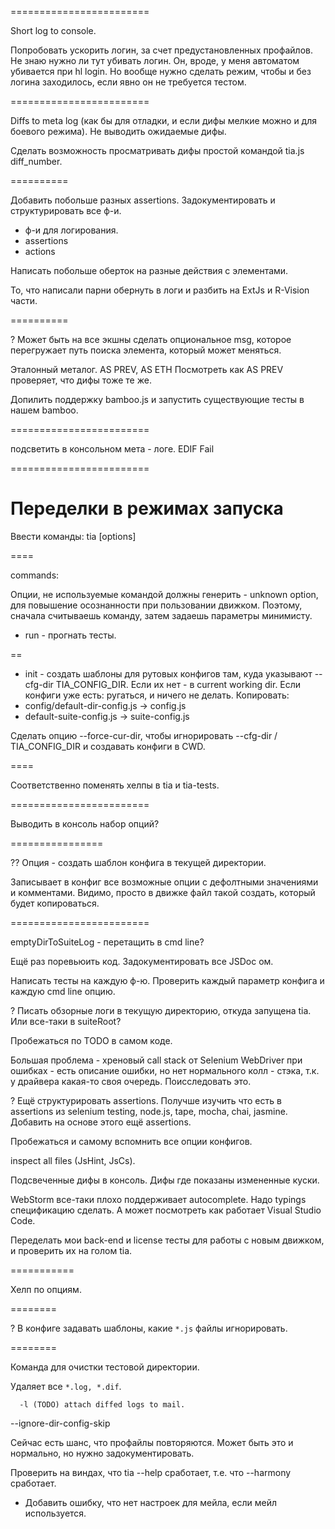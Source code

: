 ========================

Short log to console.

Попробовать ускорить логин, за счет предустановленных профайлов.
Не знаю нужно ли тут убивать логин.
Он, вроде, у меня автоматом убивается при hl login.
Но вообще нужно сделать режим, чтобы и без логина заходилось, если явно он не требуется тестом.

========================

Diffs to meta log (как бы для отладки, и если дифы мелкие можно и для боевого режима).
Не выводить ожидаемые дифы.

Сделать возможность просматривать дифы простой командой tia.js diff_number.

==========

Добавить побольше разных assertions.
Задокументировать и структурировать все ф-и.
* ф-и для логирования.
* assertions
* actions

Написать побольше оберток на разные действия с элементами.

То, что написали парни обернуть в логи и разбить на ExtJs и R-Vision части.

==========

? Может быть на все экшны сделать опциональное msg, которое перегружает путь поиска элемента,
который может меняться.


Эталонный металог.
AS PREV, AS ETH
Посмотреть как AS PREV проверяет, что дифы тоже те же.

Допилить поддержку bamboo.js и запустить существующие тесты в нашем bamboo.

========================

подсветить в консольном мета - логе.
EDIF
Fail 

========================

# Переделки в режимах запуска

Ввести команды:
tia <command> [options]

====

commands:

Опции, не используемые командой должны генерить - unknown option, для повышение осознанности при пользовании движком.
Поэтому, сначала считываешь команду, затем задаешь параметры минимисту.

* run - прогнать тесты.

==

* init - создать шаблоны для рутовых конфигов там, куда указывают --cfg-dir TIA_CONFIG_DIR.
Если их нет - в current working dir.
Если конфиги уже есть: ругаться, и ничего не делать.
Копировать:
* config/default-dir-config.js -> config.js
* default-suite-config.js -> suite-config.js

Сделать опцию --force-cur-dir, чтобы игнорировать --cfg-dir / TIA_CONFIG_DIR и создавать конфиги в CWD.

====

Соответственно поменять хелпы в tia и tia-tests.

========================

Выводить в консоль набор опций?

================

?? Опция - создать шаблон конфига в текущей директории.

Записывает в конфиг все возможные опции с дефолтными значениями и комментами.
Видимо, просто в движке файл такой создать, который будет копироваться.

========================

emptyDirToSuiteLog - перетащить в cmd line?

Ещё раз поревьюить код. Задокументировать все JSDoc ом.

Написать тесты на каждую ф-ю. Проверить каждый параметр конфига и каждую cmd line опцию.

? Писать обзорные логи в текущую директорию, откуда запущена tia.
Или все-таки в suiteRoot?


Пробежаться по TODO в самом коде.

Большая проблема - хреновый call stack от Selenium WebDriver при ошибках - есть описание ошибки,
но нет нормального колл - стэка, т.к. у драйвера какая-то своя очередь.
Поисследовать это.

? Ещё структурировать assertions.
Получше изучить что есть в assertions из selenium testing, node.js, tape, mocha, chai, jasmine.
Добавить на основе этого ещё assertions.


Пробежаться и самому вспомнить все опции конфигов.

inspect all files (JsHint, JsCs).

Подсвеченные дифы в консоль.
Дифы где показаны измененные куски.

WebStorm все-таки плохо поддерживает autocomplete.
Надо typings спецификацию сделать.
А может посмотреть как работает Visual Studio Code.

Переделать мои back-end и license тесты для работы с новым движком,
и проверить их на голом tia.

===========

Хелп по опциям.

========

? В конфиге задавать шаблоны, какие `*.js` файлы игнорировать.

========

Команда для очистки тестовой директории.

Удаляет все `*.log, *.dif`.


      -l (TODO) attach diffed logs to mail.

--ignore-dir-config-skip


Сейчас есть шанс, что профайлы повторяются.
Может быть это и нормально, но нужно задокументировать.

Проверить на виндах, что tia --help сработает, т.е. что --harmony сработает.

* Добавить ошибку, что нет настроек для мейла, если мейл используется.
